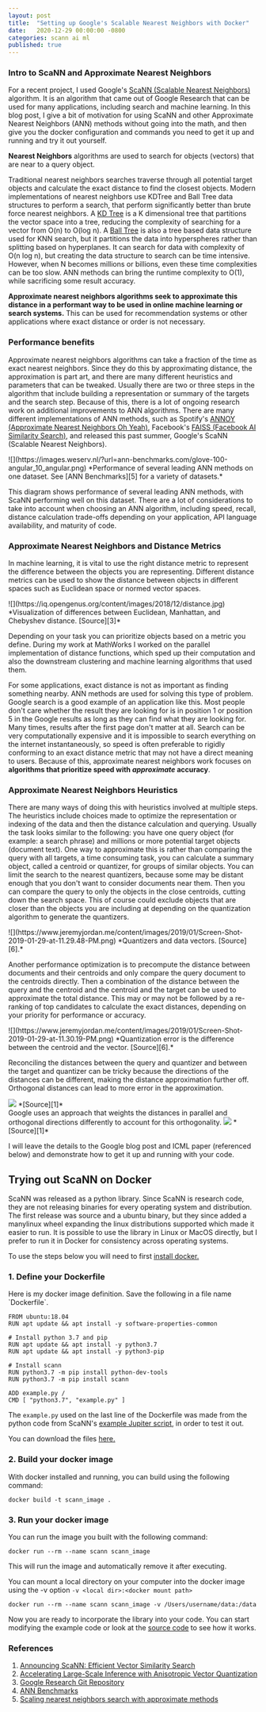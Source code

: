```yaml
---
layout: post
title:  "Setting up Google's Scalable Nearest Neighbors with Docker"
date:   2020-12-29 00:00:00 -0800
categories: scann ai ml
published: true
---
```

<h3> Intro to ScaNN and Approximate Nearest Neighbors</h3>

For a recent project, I used Google's [ScaNN (Scalable Nearest Neighbors)][1] algorithm.  It is an algorithm that came out of Google Research that can be used for many applications, including search and machine learning.  In this blog post, I give a bit of motivation for using ScaNN and other Approximate Nearest Neighbors (ANN) methods without going into the math, and then give you the docker configuration and commands you need to get it up and running and try it out yourself.


<b>Nearest Neighbors</b> algorithms are used to search for objects (vectors) that are near to a query object.  

Traditional nearest neighbors searches traverse through all potential target objects and calculate the exact distance to find the closest objects. Modern implementations of nearest neighbors use KDTree and Ball Tree data structures to perform a search, that perform significantly better than brute force nearest neighbors. A <a href="https://en.wikipedia.org/wiki/K-d_tree">KD Tree</a> is a K dimensional tree that partitions the vector space into a tree, reducing the complexity of searching for a vector from O(n) to O(log n). A <a href="https://en.wikipedia.org/wiki/Ball_tree">Ball Tree</a> is also a tree based data structure used for KNN search, but it partitions the data into hyperspheres rather than splitting based on hyperplanes.  It can search for data with complexity of O(n log n), but creating the data structure to search can be time intensive. However, when N becomes millions or billions, even these time complexities can be too slow. ANN methods can bring the runtime complexity to O(1), while sacrificing some result accuracy. 

<b>Approximate nearest neighbors algorithms seek to approximate this distance in a performant way to be used in online machine learning or search systems.</b>  This can be used for recommendation systems or other applications where exact distance or order is not necessary.  

<h3>Performance benefits</h3>

Approximate nearest neighbors algorithms can take a fraction of the time as exact nearest neighbors.  Since they do this by approximating distance, the approximation is part art, and there are many different heuristics and parameters that can be tweaked.  Usually there are two or three steps in the algorithm that include building a representation or summary of the targets and the search step.  Because of this, there is a lot of ongoing research work on additional improvements to ANN algorithms.  There are many different implementations of ANN methods, such as Spotify's <a href="https://github.com/spotify/annoy">ANNOY (Approximate Nearest Neighbors Oh Yeah)</a>, Facebook's <a href="https://engineering.fb.com/2017/03/29/data-infrastructure/faiss-a-library-for-efficient-similarity-search/">FAISS (Facebook AI Similarity Search)</a>, and released this past summer, Google's ScaNN (Scalable Nearest Neighbors).  

<span class="caption">
![](https://images.weserv.nl/?url=ann-benchmarks.com/glove-100-angular_10_angular.png)
*Performance of several leading ANN methods on one dataset. See [ANN Benchmarks][5] for a variety of datasets.*
</span>

This diagram shows performance of several leading ANN methods, with ScaNN performing well on this dataset. There are a lot of considerations to take into account when choosing an ANN algorithm, including speed, recall, distance calculation trade-offs depending on your application, API language availability, and maturity of code.

<h3> Approximate Nearest Neighbors and Distance Metrics </h3>


In machine learning, it is vital to use the right distance metric to represent the difference between the objects you are representing.  Different distance metrics can be used to show the distance between objects in different spaces such as Euclidean space or normed vector spaces.  

<span class="caption">
![](https://iq.opengenus.org/content/images/2018/12/distance.jpg)
*Visualization of differences between Euclidean, Manhattan, and Chebyshev distance. [Source][3]*
</span>

Depending on your task you can prioritize objects based on a metric you define.  During my work at MathWorks I worked on the parallel implementation of distance functions, which sped up their computation and also the downstream clustering and machine learning algorithms that used them.

For some applications, exact distance is not as important as finding something nearby.  ANN methods are used for solving this type of problem.  Google search is a good example of an application like this.  Most people don't care whether the result they are looking for is in position 1 or position 5 in the Google results as long as they can find what they are looking for.  
Many times, results after the first page don't matter at all.  Search can be very computationally expensive and it is impossible to search everything on the internet instantaneously, so speed is often preferable to rigidly conforming to an exact distance metric that may not have a direct meaning to users.  Because of this, approximate nearest neighbors work focuses on <b>algorithms that prioritize speed with <i>approximate</i> accuracy</b>.  

<h3>Approximate Nearest Neighbors Heuristics</h3>

There are many ways of doing this with heuristics involved at multiple steps.  The heuristics include choices made to optimize the representation or indexing of the data and then the distance calculation and querying. Usually the task looks similar to the following: you have one query object (for example: a search phrase) and millions or more potential target objects (document text).  One way to approximate this is rather than comparing the query with all targets, a time consuming task, you can calculate a summary object, called a centroid or quantizer, for groups of similar objects.  You can limit the search to the nearest quantizers, because some may be distant enough that you don't want to consider documents near them.  Then you can compare the query to only the objects in the close centroids, cutting down the search space.  This of course could exclude objects that are closer than the objects you are including at depending on the quantization algorithm to generate the quantizers.

<span class="caption">
![](https://www.jeremyjordan.me/content/images/2019/01/Screen-Shot-2019-01-29-at-11.29.48-PM.png)
*Quantizers and data vectors. [Source][6].*
</span>

Another performance optimization is to precompute the distance between documents and their centroids and only compare the query document to the centroids directly.  Then a combination of the distance between the query and the centroid and the centroid and the target can be used to approximate the total distance.  This may or may not be followed by a re-ranking of top candidates to calculate the exact distances, depending on your priority for performance or accuracy.

<span class="caption">
![](https://www.jeremyjordan.me/content/images/2019/01/Screen-Shot-2019-01-29-at-11.30.19-PM.png)
*Quantization error is the difference between the centroid and the vector. [Source][6].*
</span>

Reconciling the distances between the query and quantizer and between the target and quantizer can be tricky because the directions of the distances can be different, making the distance approximation further off.  Orthogonal distances can lead to more error in the approximation. 

<span class="caption">
<img src="https://1.bp.blogspot.com/-0HxtiXvnyTU/Xx8xNOgfUSI/AAAAAAAAGRc/Vgf0gK50N9cIG1aA9TWFLx7nqAYwuP5TQCLcBGAsYHQ/s640/image2.png">
 *[Source][1]*<br>
</span>
Google uses an approach that weights the distances in parallel and orthogonal directions differently to account for this orthogonality.

<span class="caption">
<img src="https://1.bp.blogspot.com/-l4VY-q1YcEE/XxsvREuIEvI/AAAAAAAAGQs/zzJNUHTZ9SU8LtKzm2rgl0oQCuiJ9fhIwCLcBGAsYHQ/s640/image1.png">
*[Source][1]*<br>
</span>

I will leave the details to the Google blog post and ICML paper (referenced below) and demonstrate how to get it up and running with your code.

<h2>Trying out ScaNN on Docker</h2>
ScaNN was released as a python library.  Since ScaNN is research code, they are not releasing binaries for every operating system and distribution.  The first release was source and a ubuntu binary, but they since added a manylinux wheel expanding the linux distributions supported which made it easier to run.  It is possible to use the library in Linux or MacOS directly, but I prefer to run it in Docker for consistency across operating systems.

To use the steps below you will need to first <a href="https://docs.docker.com/get-docker/">install docker.</a>

<h3>1. Define your Dockerfile</h3>
Here is my docker image definition.  Save the following in a file name `Dockerfile`.

	FROM ubuntu:18.04
	RUN apt update && apt install -y software-properties-common

	# Install python 3.7 and pip
	RUN apt update && apt install -y python3.7
	RUN apt update && apt install -y python3-pip

	# Install scann
	RUN python3.7 -m pip install python-dev-tools
	RUN python3.7 -m pip install scann

	ADD example.py /
	CMD [ "python3.7", "example.py" ]

The `example.py` used on the last line of the Dockerfile was made from the python code from ScaNN's <a href="https://github.com/google-research/google-research/blob/master/scann/docs/example.ipynb">example Jupiter script</a>, in order to test it out.

You can download the files <a href="https://github.com/stephenlagree/scann-dockerfile">here.</a>
<h3>2. Build your docker image</h3>

With docker installed and running, you can build using the following command:

`docker build -t scann_image . `

<h3>3. Run your docker image</h3>

You can run the image you built with the following command:

`docker run --rm --name scann scann_image`

This will run the image and automatically remove it after executing.

You can mount a local directory on your computer into the docker image using the -v option `-v <local dir>:<docker mount path>`

`docker run --rm --name scann scann_image -v /Users/username/data:/data`

Now you are ready to incorporate the library into your code. You can start modifying the example code or look at the [source code][4] to see how it works.




<h3>References</h3>

1. [Announcing ScaNN: Efficient Vector Similarity Search][1]
2. [Accelerating Large-Scale Inference with Anisotropic Vector Quantization][2]
3. [Google Research Git Repository][4]
4. [ANN Benchmarks][5]
5. [Scaling nearest neighbors search with approximate methods][6]

[1]: https://ai.googleblog.com/2020/07/announcing-scann-efficient-vector.html "Google Blog Post announcing ScaNN"

[2]: https://arxiv.org/pdf/1908.10396.pdf "ScaNN ICML Paper"

[3]: https://iq.opengenus.org/euclidean-vs-manhattan-vs-chebyshev-distance/ "Distances"

[4]: https://github.com/google-research/google-research/tree/master/scann "Google Research Source Code"

[5]: http://ann-benchmarks.com/ "ANN Benchmarks"

[6]: https://www.jeremyjordan.me/scaling-nearest-neighbors-search-with-approximate-methods/
